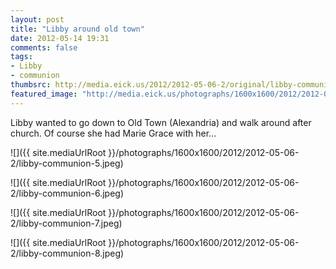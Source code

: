 ```yaml
---
layout: post
title: "Libby around old town"
date: 2012-05-14 19:31
comments: false
tags: 
- Libby
- communion
thumbsrc: http://media.eick.us/2012/2012-05-06-2/original/libby-communion-7.jpeg
featured_image: "http://media.eick.us/photographs/1600x1600/2012/2012-05-06-2/libby-communion-5.jpeg"
---
```

Libby wanted to go down to Old Town (Alexandria) and walk around after church.  Of course she had Marie Grace with her...



![]({{ site.mediaUrlRoot }}/photographs/1600x1600/2012/2012-05-06-2/libby-communion-5.jpeg)




![]({{ site.mediaUrlRoot }}/photographs/1600x1600/2012/2012-05-06-2/libby-communion-6.jpeg)




![]({{ site.mediaUrlRoot }}/photographs/1600x1600/2012/2012-05-06-2/libby-communion-7.jpeg)




![]({{ site.mediaUrlRoot }}/photographs/1600x1600/2012/2012-05-06-2/libby-communion-8.jpeg)

